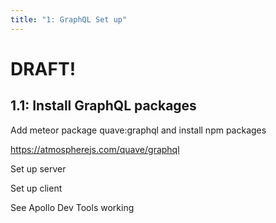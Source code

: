```yaml
---
title: "1: GraphQL Set up"
---
```


# DRAFT!
## 1.1: Install GraphQL packages

Add meteor package quave:graphql and install npm packages

https://atmospherejs.com/quave/graphql

Set up server

Set up client

See Apollo Dev Tools working
